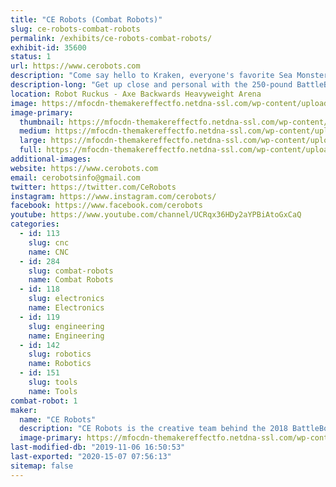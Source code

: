 ```yaml
---
title: "CE Robots (Combat Robots)"
slug: ce-robots-combat-robots
permalink: /exhibits/ce-robots-combat-robots/
exhibit-id: 35600
status: 1
url: https://www.cerobots.com
description: "Come say hello to Kraken, everyone's favorite Sea Monster from the hit tv show Battlebots. "
description-long: "Get up close and personal with the 250-pound BattleBot, Kraken. Improved this year with increased biting force, improved speed, and self-righting capability."
location: Robot Ruckus - Axe Backwards Heavyweight Arena
image: https://mfocdn-themakereffectfo.netdna-ssl.com/wp-content/uploads/2019/10/FB_IMG_1569874597964-1.jpg
image-primary:
  thumbnail: https://mfocdn-themakereffectfo.netdna-ssl.com/wp-content/uploads/2019/10/FB_IMG_1569874597964-1-150x150.jpg
  medium: https://mfocdn-themakereffectfo.netdna-ssl.com/wp-content/uploads/2019/10/FB_IMG_1569874597964-1-300x172.jpg
  large: https://mfocdn-themakereffectfo.netdna-ssl.com/wp-content/uploads/2019/10/FB_IMG_1569874597964-1.jpg
  full: https://mfocdn-themakereffectfo.netdna-ssl.com/wp-content/uploads/2019/10/FB_IMG_1569874597964-1.jpg
additional-images:
website: https://www.cerobots.com
email: cerobotsinfo@gmail.com
twitter: https://twitter.com/CeRobots
instagram: https://www.instagram.com/cerobots/
facebook: https://www.facebook.com/cerobots
youtube: https://www.youtube.com/channel/UCRqx36HDy2aYPBiAtoGxCaQ
categories:
  - id: 113
    slug: cnc
    name: CNC
  - id: 284
    slug: combat-robots
    name: Combat Robots
  - id: 118
    slug: electronics
    name: Electronics
  - id: 119
    slug: engineering
    name: Engineering
  - id: 142
    slug: robotics
    name: Robotics
  - id: 151
    slug: tools
    name: Tools
combat-robot: 1
maker:
  name: "CE Robots"
  description: "CE Robots is the creative team behind the 2018 BattleBot Kraken. We'll have the old girl on display, so you can see this amazing machine up close. CE Robots will also have some of our smaller machines competing in the combat robot tournament, so check them out for some bone-jarring destruction."
  image-primary: https://mfocdn-themakereffectfo.netdna-ssl.com/wp-content/uploads/2018/08/Kracken-Bot-S2018-1140x924-300x243.jpg
last-modified-db: "2019-11-06 16:50:53"
last-exported: "2020-15-07 07:56:13"
sitemap: false
---
```

